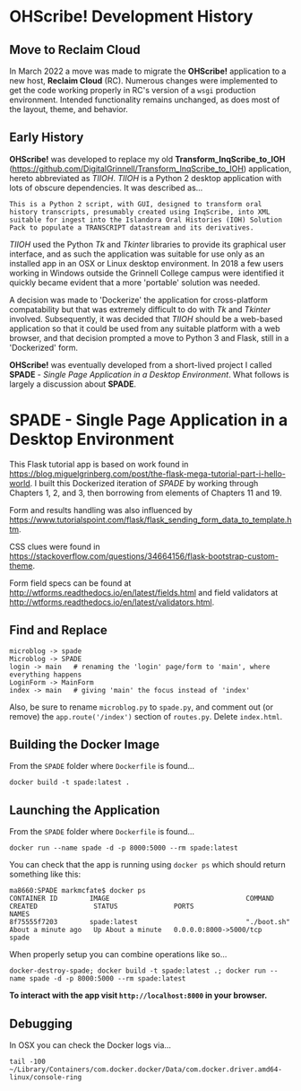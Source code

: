 # OHScribe! Development History

## Move to Reclaim Cloud

In March 2022 a move was made to migrate the __OHScribe!__ application to a new host, __Reclaim Cloud__ (RC).  Numerous changes were implemented to get the code working properly in RC's version of a `wsgi` production environment.  Intended functionality remains unchanged, as does most of the layout, theme, and behavior.

## Early History

**OHScribe!** was developed to replace my old **Transform_InqScribe_to_IOH** (https://github.com/DigitalGrinnell/Transform_InqScribe_to_IOH) application, hereto abbreviated as *TIIOH*.  *TIIOH* is a Python 2 desktop application with lots of obscure dependencies. It was described as...

```
This is a Python 2 script, with GUI, designed to transform oral history transcripts, presumably created using InqScribe, into XML suitable for ingest into the Islandora Oral Histories (IOH) Solution Pack to populate a TRANSCRIPT datastream and its derivatives.
```

*TIIOH* used the Python *Tk* and *Tkinter* libraries to provide its graphical user interface, and as such the application was suitable for use only as an installed app in an OSX or Linux desktop environment.  In 2018 a few users working in Windows outside the Grinnell College campus were identified it quickly became evident that a more 'portable' solution was needed.  

A decision was made to 'Dockerize' the application for cross-platform compatability but that was extremely difficult to do with *Tk* and *Tkinter* involved.  Subsequently, it was decided that *TIIOH* should be a web-based application so that it could be used from any suitable platform with a web browser, and that decision prompted a move to Python 3 and Flask, still in a 'Dockerized' form.

**OHScribe!** was eventually developed from a short-lived project I called **SPADE** - *Single Page Application in a Desktop Environment*.  What follows is largely a discussion about **SPADE**.


# SPADE - Single Page Application in a Desktop Environment

This Flask tutorial app is based on work found in
https://blog.miguelgrinberg.com/post/the-flask-mega-tutorial-part-i-hello-world.  I built this Dockerized iteration of _SPADE_ by working through Chapters 1, 2, and 3, then borrowing from elements of Chapters 11 and 19.  

Form and results handling was also influenced by https://www.tutorialspoint.com/flask/flask_sending_form_data_to_template.htm.

CSS clues were found in https://stackoverflow.com/questions/34664156/flask-bootstrap-custom-theme.  

Form field specs can be found at http://wtforms.readthedocs.io/en/latest/fields.html and field validators at http://wtforms.readthedocs.io/en/latest/validators.html.


## Find and Replace

```
microblog -> spade  
Microblog -> SPADE  
login -> main   # renaming the 'login' page/form to 'main', where everything happens
LoginForm -> MainForm
index -> main   # giving 'main' the focus instead of 'index'   
```

Also, be sure to rename `microblog.py` to `spade.py`, and comment out (or remove) the `app.route('/index')` section of `routes.py`.  Delete `index.html`.

## Building the Docker Image
From the `SPADE` folder where `Dockerfile` is found...
```
docker build -t spade:latest .
```

## Launching the Application
From the `SPADE` folder where `Dockerfile` is found...
```
docker run --name spade -d -p 8000:5000 --rm spade:latest
```
You can check that the app is running using `docker ps` which should return something like this:
```
ma8660:SPADE markmcfate$ docker ps
CONTAINER ID        IMAGE                                  COMMAND                  CREATED              STATUS              PORTS                                      NAMES
8f75555f7203        spade:latest                           "./boot.sh"              About a minute ago   Up About a minute   0.0.0.0:8000->5000/tcp                     spade
```

When properly setup you can combine operations like so...  
```
docker-destroy-spade; docker build -t spade:latest .; docker run --name spade -d -p 8000:5000 --rm spade:latest
```

__To interact with the app visit `http://localhost:8000` in your browser.__

## Debugging
In OSX you can check the Docker logs via...
```
tail -100 ~/Library/Containers/com.docker.docker/Data/com.docker.driver.amd64-linux/console-ring
```
